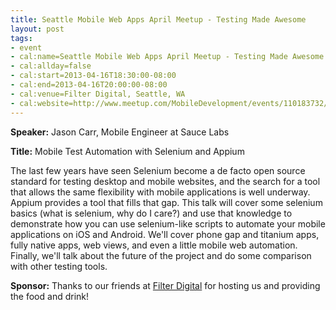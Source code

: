 ```yaml
---
title: Seattle Mobile Web Apps April Meetup - Testing Made Awesome
layout: post
tags:
- event
- cal:name=Seattle Mobile Web Apps April Meetup - Testing Made Awesome
- cal:allday=false
- cal:start=2013-04-16T18:30:00-08:00
- cal:end=2013-04-16T20:00:00-08:00
- cal:venue=Filter Digital, Seattle, WA
- cal:website=http://www.meetup.com/MobileDevelopment/events/110183732/
---
```

**Speaker:** Jason Carr, Mobile Engineer at Sauce Labs

**Title:** Mobile Test Automation with Selenium and Appium

The last few years have seen Selenium become a de facto open
source standard for testing desktop and mobile websites, and the
search for a tool that allows the same flexibility with mobile
applications is well underway. Appium provides a tool that fills that
gap. This talk will cover some selenium basics (what is selenium, why
do I care?) and use that knowledge to demonstrate how you can use
selenium-like scripts to automate your mobile applications on iOS and
Android. We'll cover phone gap and titanium apps, fully native apps,
web views, and even a little mobile web automation. Finally, we'll
talk about the future of the project and do some comparison with other testing tools.

**Sponsor:** Thanks to our friends at [Filter Digital][1] for hosting us and providing the food and drink!

[1]: http://www.filterdigital.com/
